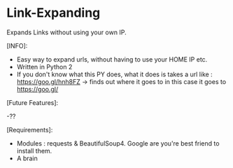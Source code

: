 # Link-Expanding
Expands Links without using your own IP.

[INFO]:
- Easy way to expand urls, without having to use your HOME IP etc.
- Written in Python 2
- If you don't know what this PY does, what it does is takes a url like : https://goo.gl/hnh8FZ -> finds out where it goes to in this case it goes to https://goo.gl/ 

[Future Features]:

-??


[Requirements]:

- Modules : requests & BeautifulSoup4. Google are you're best friend to install them.
- A brain



